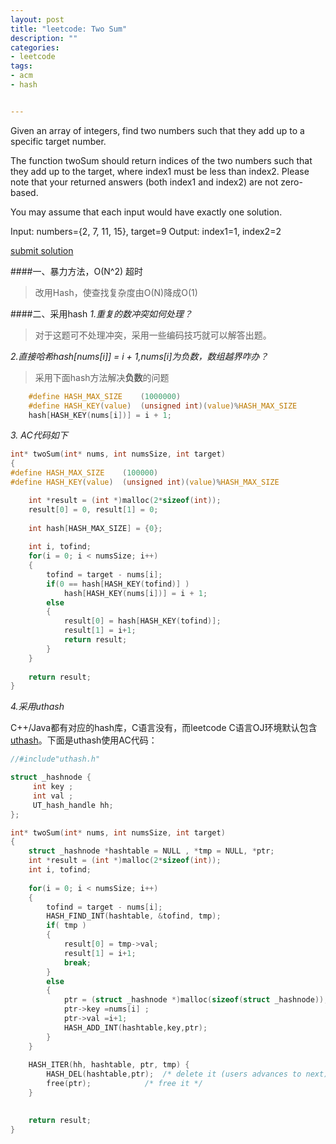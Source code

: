 ```yaml
---
layout: post
title: "leetcode: Two Sum"
description: ""
categories:
- leetcode
tags:
- acm
- hash


---
```


Given an array of integers, find two numbers such that they add up to a specific target number.

The function twoSum should return indices of the two numbers such that they add up to the target, where index1 must be less than index2. Please note that your returned answers (both index1 and index2) are not zero-based.

You may assume that each input would have exactly one solution.

Input: numbers={2, 7, 11, 15}, target=9
Output: index1=1, index2=2

[submit solution][0]

####一、暴力方法，O(N^2) 超时
>改用Hash，使查找复杂度由O(N)降成O(1)



####二、采用hash
*1.重复的数冲突如何处理？*
>对于这题可不处理冲突，采用一些编码技巧就可以解答出题。

*2.直接哈希hash[nums[i]] = i + 1,nums[i]为负数，数组越界咋办？*
>采用下面hash方法解决**负数**的问题
>	
```c
	#define HASH_MAX_SIZE    (1000000)  
	#define HASH_KEY(value)  (unsigned int)(value)%HASH_MAX_SIZE
	hash[HASH_KEY(nums[i])] = i + 1;
```		

*3. AC代码如下*

```c
int* twoSum(int* nums, int numsSize, int target) 
{
#define HASH_MAX_SIZE    (100000)    
#define HASH_KEY(value)  (unsigned int)(value)%HASH_MAX_SIZE    

    int *result = (int *)malloc(2*sizeof(int));
    result[0] = 0, result[1] = 0;
    
    int hash[HASH_MAX_SIZE] = {0};
    
    int i, tofind;
    for(i = 0; i < numsSize; i++)
    {
        tofind = target - nums[i];
        if(0 == hash[HASH_KEY(tofind)] )
            hash[HASH_KEY(nums[i])] = i + 1;
        else
        {
            result[0] = hash[HASH_KEY(tofind)];
            result[1] = i+1;
            return result;
        }
    }
    
    return result;
}
```

*4.采用uthash*

C++/Java都有对应的hash库，C语言没有，而leetcode C语言OJ环境默认包含[uthash][1]。下面是uthash使用AC代码：

```c
//#include"uthash.h"

struct _hashnode {
     int key ;
     int val ;
     UT_hash_handle hh; 
};

int* twoSum(int* nums, int numsSize, int target) 
{
    struct _hashnode *hashtable = NULL , *tmp = NULL, *ptr;
    int *result = (int *)malloc(2*sizeof(int));
    int i, tofind;
    
    for(i = 0; i < numsSize; i++)
    {
        tofind = target - nums[i];
        HASH_FIND_INT(hashtable, &tofind, tmp);
        if( tmp )
        {
            result[0] = tmp->val;
            result[1] = i+1;
            break;           
        }
        else 
        {
            ptr = (struct _hashnode *)malloc(sizeof(struct _hashnode));
            ptr->key =nums[i] ;
            ptr->val =i+1;
            HASH_ADD_INT(hashtable,key,ptr);
        }
    }
    
    HASH_ITER(hh, hashtable, ptr, tmp) {
        HASH_DEL(hashtable,ptr);  /* delete it (users advances to next) */
        free(ptr);            /* free it */
    }

    
    return result;
}

```



[0]:https://leetcode.com/problems/two-sum/
[1]:https://troydhanson.github.io/uthash/userguide.html